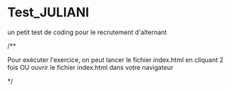 # Test_JULIANI
un petit test de coding pour le recrutement d'alternant

/**

Pour exécuter l'exercice, on peut lancer le fichier index.html en cliquant 2 fois
OU 
ouvrir le fichier index.html dans votre navigateur 

*/
